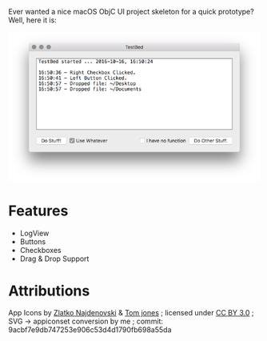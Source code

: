 Ever wanted a nice macOS ObjC UI project skeleton for a quick prototype? Well, here it is:

![Screenshot](./screenshot.png "TestBed screenshot")

# Features

- LogView
- Buttons
- Checkboxes
- Drag & Drop Support

# Attributions

App Icons by [Zlatko Najdenovski](https://www.iconfinder.com/zlaten) & [Tom jones](https://www.iconfinder.com/tommjones) ; licensed under [CC BY 3.0](https://creativecommons.org/licenses/by/3.0/legalcode) ; SVG -> appiconset conversion by me ; commit: 9acbf7e9db747253e906c53d4d1790fb698a55da
